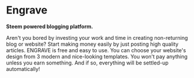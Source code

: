 # Engrave

**Steem powered blogging platform.**

Aren't you bored by investing your work and time in creating non-returning blog or website? Start making money easily by just posting high quality articles. ENGRAVE is free and easy to use. You can choose your website's design from 3 modern and nice-looking templates. You won't pay anything unless you earn something. And if so, everything will be settled-up automatically!

